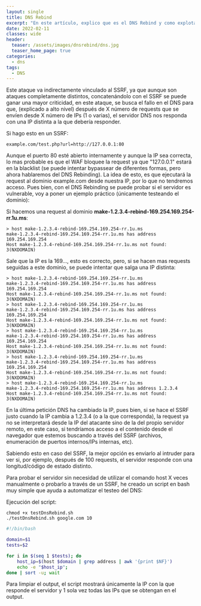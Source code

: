 ```yaml
---
layout: single
title: DNS Rebind
excerpt: "En este artículo, explico que es el DNS Rebind y como explotarlo."
date: 2022-02-11
classes: wide
header:
  teaser: /assets/images/dnsrebind/dns.jpg
  teaser_home_page: true
categories:
  - dns
tags:
  - DNS
---
```


Este ataque va indirectamente vinculado al SSRF, ya que aunque son ataques completamente distintos, concatenándolo con el SSRF se puede ganar una mayor criticidad, en este ataque, se busca el fallo en el DNS para que, (explicado a alto nivel) después de X número de requests que se envíen desde X número de IPs (1 o varias), el servidor DNS nos responda con una IP distinta a la que debería responder.

Si hago esto en un SSRF:

````console
example.com/test.php?url=http://127.0.0.1:80
```` 

Aunque el puerto 80 esté abierto internamente y aunque la IP sea correcta, lo mas probable es que el WAF bloquee la request ya que "127.0.0.1" estará en la blacklist (se puede intentar bypassear de diferentes formas, pero ahora hablaremos del DNS Rebinding).
La idea de esto, es que ejecutará la request al dominio example.com desde nuestra IP, por lo que no tendremos acceso. Pues bien, con el DNS Rebinding se puede probar si el servidor es vulnerable, voy a poner un ejemplo práctico (únicamente testeando el dominio):

Si hacemos una request al dominio <b>make-1.2.3.4-rebind-169.254.169.254-rr.1u.ms</b>:

````console
> host make-1.2.3.4-rebind-169.254.169.254-rr.1u.ms                                   
make-1.2.3.4-rebind-169.254.169.254-rr.1u.ms has address 169.254.169.254
Host make-1.2.3.4-rebind-169.254.169.254-rr.1u.ms not found: 3(NXDOMAIN)
````
Sale que la IP es la 169..., esto es correcto, pero, si se hacen mas requests seguidas a este dominio, se puede intentar que salga una IP distinta:

````console
> host make-1.2.3.4-rebind-169.254.169.254-rr.1u.ms                                   
make-1.2.3.4-rebind-169.254.169.254-rr.1u.ms has address 169.254.169.254
Host make-1.2.3.4-rebind-169.254.169.254-rr.1u.ms not found: 3(NXDOMAIN)
> host make-1.2.3.4-rebind-169.254.169.254-rr.1u.ms                                   
make-1.2.3.4-rebind-169.254.169.254-rr.1u.ms has address 169.254.169.254
Host make-1.2.3.4-rebind-169.254.169.254-rr.1u.ms not found: 3(NXDOMAIN)
> host make-1.2.3.4-rebind-169.254.169.254-rr.1u.ms                                   
make-1.2.3.4-rebind-169.254.169.254-rr.1u.ms has address 169.254.169.254
Host make-1.2.3.4-rebind-169.254.169.254-rr.1u.ms not found: 3(NXDOMAIN)
> host make-1.2.3.4-rebind-169.254.169.254-rr.1u.ms                                   
make-1.2.3.4-rebind-169.254.169.254-rr.1u.ms has address 169.254.169.254
Host make-1.2.3.4-rebind-169.254.169.254-rr.1u.ms not found: 3(NXDOMAIN)
> host make-1.2.3.4-rebind-169.254.169.254-rr.1u.ms                                   
make-1.2.3.4-rebind-169.254.169.254-rr.1u.ms has address 1.2.3.4
Host make-1.2.3.4-rebind-169.254.169.254-rr.1u.ms not found: 3(NXDOMAIN)
````

En la última petición DNS ha cambiado la IP, pues bien, si se hace el SSRF justo cuando la IP cambia a 1.2.3.4 (o a la que corresponda), la request ya no se interpretará desde la IP del atacante sino de la del propio servidor remoto, en este caso, si tendríamos acceso a el contenido desde el navegador que estemos buscando a través del SSRF (archivos, enumeración de puertos internos/IPs internas, etc).

Sabiendo esto en caso del SSRF, la mejor opción es enviarlo al intruder para ver si, por ejemplo, después de 100 requests, el servidor responde con una longitud/código de estado distinto.

Para probar el servidor sin necesidad de utilizar el comando host X veces manualmente o probarlo a través de un SSRF, he creado un script en bash muy simple que ayuda a automatizar el testeo del DNS:

Ejecución del script:


````console
chmod +x testDnsRebind.sh
./testDnsRebind.sh google.com 10
````

````bash
#!/bin/bash

domain=$1
tests=$2

for i in $(seq 1 $tests); do
	host_ip=$(host $domain | grep address | awk '{print $NF}')
	echo -e "$host_ip";
done | sort -u; wait
```` 

Para limpiar el output, el script mostrará únicamente la IP con la que responde el servidor y 1 sola vez todas las IPs que se obtengan en el output.

